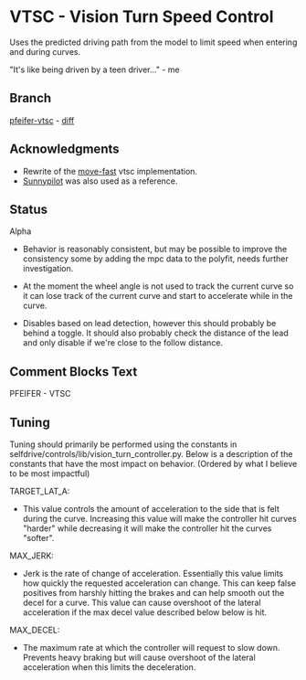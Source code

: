 # VTSC - Vision Turn Speed Control
Uses the predicted driving path from the model to limit speed when entering and
during curves.

"It's like being driven by a teen driver..." - me

## Branch
[pfeifer-vtsc](https://github.com/pfeiferj/openpilot/tree/pfeifer-vtsc)
\-
[diff](https://github.com/commaai/openpilot/compare/master...pfeiferj:openpilot:pfeifer-vtsc)

## Acknowledgments
* Rewrite of the [move-fast](https://github.com/move-fast/openpilot) vtsc
implementation.
* [Sunnypilot](https://github.com/sunnyhaibin/sunnypilot) was also used as a
reference.

## Status
Alpha

* Behavior is reasonably consistent, but may be possible to improve the
  consistency some by adding the mpc data to the polyfit, needs further
  investigation.

* At the moment the wheel angle is not used to track the current curve so it can
  lose track of the current curve and start to accelerate while in the curve.

* Disables based on lead detection, however this should probably be behind a
  toggle. It should also probably check the distance of the lead and only
  disable if we're close to the follow distance.

## Comment Blocks Text
PFEIFER - VTSC

## Tuning
Tuning should primarily be performed using the constants in
selfdrive/controls/lib/vision\_turn\_controller.py. Below is a description of
the constants that have the most impact on behavior. (Ordered by what I believe
to be most impactful)

TARGET\_LAT\_A:
  - This value controls the amount of acceleration to the side that is felt
    during the curve. Increasing this value will make the controller hit curves
    "harder" while decreasing it will make the controller hit the curves
    "softer".

MAX\_JERK:
  - Jerk is the rate of change of acceleration. Essentially this value limits
    how quickly the requested acceleration can change. This can keep false
    positives from harshly hitting the brakes and can help smooth out the decel
    for a curve. This value can cause overshoot of the lateral acceleration if
    the max decel value described below below is hit.


MAX\_DECEL:
  - The maximum rate at which the controller will request to slow down. Prevents
    heavy braking but will cause overshoot of the lateral acceleration when this
    limits the deceleration.
